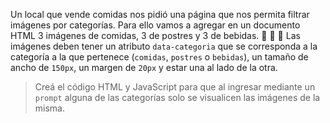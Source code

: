 Un local que vende comidas nos pidió una página que nos permita filtrar imágenes por categorías.
Para ello vamos a agregar en un documento HTML 3 imágenes de comidas, 3 de postres y 3 de bebidas. :taco: :pancakes: :cup_with_straw:
Las imágenes deben tener un atributo `data-categoria` que se corresponda a la categoría a la que pertenece (`comidas`, `postres` o `bebidas`), un tamaño de ancho de `150px`, un margen de `20px` y estar una al lado de la otra.

> Creá el código HTML y JavaScript para que al ingresar mediante un `prompt` alguna de las categorías solo se visualicen las imágenes de la misma.

